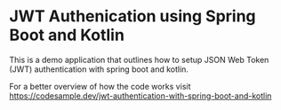 # JWT Authenication using Spring Boot and Kotlin

This is a demo application that outlines how to setup JSON Web Token (JWT) authentication with spring boot and kotlin.

For a better overview of how the code works visit https://codesample.dev/jwt-authentication-with-spring-boot-and-kotlin
